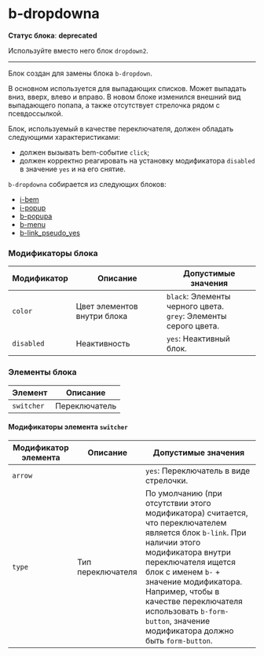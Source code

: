 # b-dropdowna

**Статус блока**: **deprecated**

Используйте вместо него блок `dropdown2`.

---

Блок создан для замены блока `b-dropdown`.

В основном используется для выпадающих списков. Может выпадать вниз, вверх, влево и вправо.
В новом блоке изменился внешний вид выпадающего попапа, а также отсутствует стрелочка рядом с псевдоссылкой.

Блок, используемый в качестве переключателя, должен обладать следующими характеристиками:

* должен вызывать bem-событие `click`;
* должен корректно реагировать на установку модификатора `disabled` в значение `yes` и на его снятие.

`b-dropdowna` собирается из следующих блоков:

* [i-bem](../i-bem/i-bem.ru.md)
* [i-popup](../i-popup/i-popup.ru.md)
* [b-popupa](../b-popupa/b-popupa.ru.md)
* [b-menu](../b-menu/b-menu.ru.md)
* [b-link_pseudo_yes](../b-link/b-link.ru.md)

### Модификаторы блока

Модификатор | Описание | Допустимые значения
--- | --- | ---
`color` |  Цвет элементов внутри блока |`black`: Элементы черного цвета.<br>`grey`: Элементы серого цвета.<br>
`disabled` | Неактивность | `yes`: Неактивный блок.

### Элементы блока

Элемент | Описание
--- | ---
`switcher` | Переключатель

#### Модификаторы элемента `switcher`

Модификатор элемента | Описание | Допустимые значения
--- | --- | ---
`arrow` |   |`yes`: Переключатель в виде стрелочки.
`type` | Тип переключателя | По умолчанию (при отсутствии этого модификатора) считается, что переключателем является блок `b-link`. При наличии этого модификатора внутри переключателя ищется блок с именем `b-` + значение модификатора. Например, чтобы в качестве переключателя использовать `b-form-button`, значение модификатора должно быть `form-button`.
